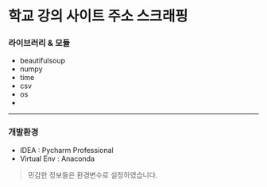 # 학교 강의 사이트 주소 스크래핑

### 라이브러리 & 모듈
- beautifulsoup
- numpy
- time
- csv
- os
- 
---------------
### 개발환경
- IDEA : Pycharm Professional
- Virtual Env : Anaconda

> 민감한 정보들은 환경변수로 설정하였습니다.
